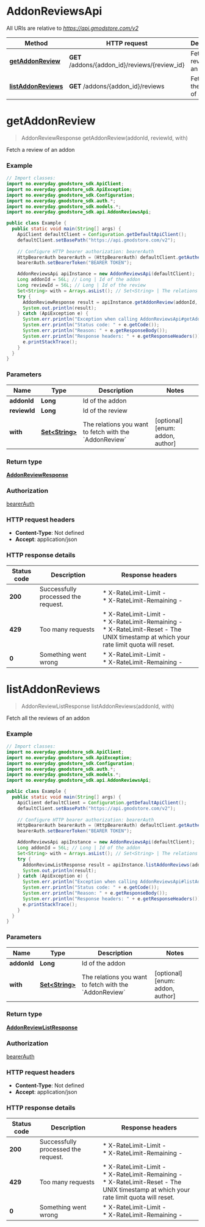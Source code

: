 # AddonReviewsApi

All URIs are relative to *https://api.gmodstore.com/v2*

Method | HTTP request | Description
------------- | ------------- | -------------
[**getAddonReview**](AddonReviewsApi.md#getAddonReview) | **GET** /addons/{addon_id}/reviews/{review_id} | Fetch a review of an addon
[**listAddonReviews**](AddonReviewsApi.md#listAddonReviews) | **GET** /addons/{addon_id}/reviews | Fetch all the reviews of an addon


<a name="getAddonReview"></a>
# **getAddonReview**
> AddonReviewResponse getAddonReview(addonId, reviewId, with)

Fetch a review of an addon

### Example
```java
// Import classes:
import no.everyday.gmodstore_sdk.ApiClient;
import no.everyday.gmodstore_sdk.ApiException;
import no.everyday.gmodstore_sdk.Configuration;
import no.everyday.gmodstore_sdk.auth.*;
import no.everyday.gmodstore_sdk.models.*;
import no.everyday.gmodstore_sdk.api.AddonReviewsApi;

public class Example {
  public static void main(String[] args) {
    ApiClient defaultClient = Configuration.getDefaultApiClient();
    defaultClient.setBasePath("https://api.gmodstore.com/v2");
    
    // Configure HTTP bearer authorization: bearerAuth
    HttpBearerAuth bearerAuth = (HttpBearerAuth) defaultClient.getAuthentication("bearerAuth");
    bearerAuth.setBearerToken("BEARER TOKEN");

    AddonReviewsApi apiInstance = new AddonReviewsApi(defaultClient);
    Long addonId = 56L; // Long | Id of the addon
    Long reviewId = 56L; // Long | Id of the review
    Set<String> with = Arrays.asList(); // Set<String> | The relations you want to fetch with the `AddonReview`
    try {
      AddonReviewResponse result = apiInstance.getAddonReview(addonId, reviewId, with);
      System.out.println(result);
    } catch (ApiException e) {
      System.err.println("Exception when calling AddonReviewsApi#getAddonReview");
      System.err.println("Status code: " + e.getCode());
      System.err.println("Reason: " + e.getResponseBody());
      System.err.println("Response headers: " + e.getResponseHeaders());
      e.printStackTrace();
    }
  }
}
```

### Parameters

Name | Type | Description  | Notes
------------- | ------------- | ------------- | -------------
 **addonId** | **Long**| Id of the addon |
 **reviewId** | **Long**| Id of the review |
 **with** | [**Set&lt;String&gt;**](String.md)| The relations you want to fetch with the &#x60;AddonReview&#x60; | [optional] [enum: addon, author]

### Return type

[**AddonReviewResponse**](AddonReviewResponse.md)

### Authorization

[bearerAuth](../README.md#bearerAuth)

### HTTP request headers

 - **Content-Type**: Not defined
 - **Accept**: application/json

### HTTP response details
| Status code | Description | Response headers |
|-------------|-------------|------------------|
**200** | Successfully processed the request. |  * X-RateLimit-Limit -  <br>  * X-RateLimit-Remaining -  <br>  |
**429** | Too many requests |  * X-RateLimit-Limit -  <br>  * X-RateLimit-Remaining -  <br>  * X-RateLimit-Reset - The UNIX timestamp at which your rate limit quota will reset. <br>  |
**0** | Something went wrong |  * X-RateLimit-Limit -  <br>  * X-RateLimit-Remaining -  <br>  |

<a name="listAddonReviews"></a>
# **listAddonReviews**
> AddonReviewListResponse listAddonReviews(addonId, with)

Fetch all the reviews of an addon

### Example
```java
// Import classes:
import no.everyday.gmodstore_sdk.ApiClient;
import no.everyday.gmodstore_sdk.ApiException;
import no.everyday.gmodstore_sdk.Configuration;
import no.everyday.gmodstore_sdk.auth.*;
import no.everyday.gmodstore_sdk.models.*;
import no.everyday.gmodstore_sdk.api.AddonReviewsApi;

public class Example {
  public static void main(String[] args) {
    ApiClient defaultClient = Configuration.getDefaultApiClient();
    defaultClient.setBasePath("https://api.gmodstore.com/v2");
    
    // Configure HTTP bearer authorization: bearerAuth
    HttpBearerAuth bearerAuth = (HttpBearerAuth) defaultClient.getAuthentication("bearerAuth");
    bearerAuth.setBearerToken("BEARER TOKEN");

    AddonReviewsApi apiInstance = new AddonReviewsApi(defaultClient);
    Long addonId = 56L; // Long | Id of the addon
    Set<String> with = Arrays.asList(); // Set<String> | The relations you want to fetch with the `AddonReview`
    try {
      AddonReviewListResponse result = apiInstance.listAddonReviews(addonId, with);
      System.out.println(result);
    } catch (ApiException e) {
      System.err.println("Exception when calling AddonReviewsApi#listAddonReviews");
      System.err.println("Status code: " + e.getCode());
      System.err.println("Reason: " + e.getResponseBody());
      System.err.println("Response headers: " + e.getResponseHeaders());
      e.printStackTrace();
    }
  }
}
```

### Parameters

Name | Type | Description  | Notes
------------- | ------------- | ------------- | -------------
 **addonId** | **Long**| Id of the addon |
 **with** | [**Set&lt;String&gt;**](String.md)| The relations you want to fetch with the &#x60;AddonReview&#x60; | [optional] [enum: addon, author]

### Return type

[**AddonReviewListResponse**](AddonReviewListResponse.md)

### Authorization

[bearerAuth](../README.md#bearerAuth)

### HTTP request headers

 - **Content-Type**: Not defined
 - **Accept**: application/json

### HTTP response details
| Status code | Description | Response headers |
|-------------|-------------|------------------|
**200** | Successfully processed the request. |  * X-RateLimit-Limit -  <br>  * X-RateLimit-Remaining -  <br>  |
**429** | Too many requests |  * X-RateLimit-Limit -  <br>  * X-RateLimit-Remaining -  <br>  * X-RateLimit-Reset - The UNIX timestamp at which your rate limit quota will reset. <br>  |
**0** | Something went wrong |  * X-RateLimit-Limit -  <br>  * X-RateLimit-Remaining -  <br>  |

